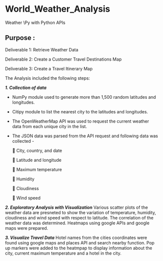 # World_Weather_Analysis
Weather \Py with Python APIs

## Purpose :
Deliverable 1: Retrieve Weather Data

Deliverable 2: Create a Customer Travel Destinations Map

Deliverable 3: Create a Travel Itinerary Map

The Analysis included the following steps:

***1. Collection of data***

  - NumPy module used to generate more than 1,500 random latitudes and longitudes.

  - Citipy module to list the nearest city to the latitudes and longitudes.

  - The OpenWeatherMap API was used to request the current weather data from each unique city in the list.

  - The JSON data was parsed from the API request and following data was collected - 

    	City, country, and date
    
    	Latitude and longitude
    
    	Maximum temperature
    
    	Humidity
    
    	Cloudiness
    
    	Wind speed
    
    
***2. Exploratory Analysis with Visualization***
      Various scatter plots of the weather data are presneted to show the variation of temperature, humidity, cloudiness and wind speed with respect to latitude. 
      The correlation of the weather data was determined. Heatmaps using google APIs and google maps were prepared.
      
      
      
      
***3. Visualize Travel Data***
      Hotel names from the cities coordinates were found using google maps and places API and search nearby function. 
      Pop up markers were added to the heatmpap to display information about the city, current maximum temperature and a hotel in the city. 

